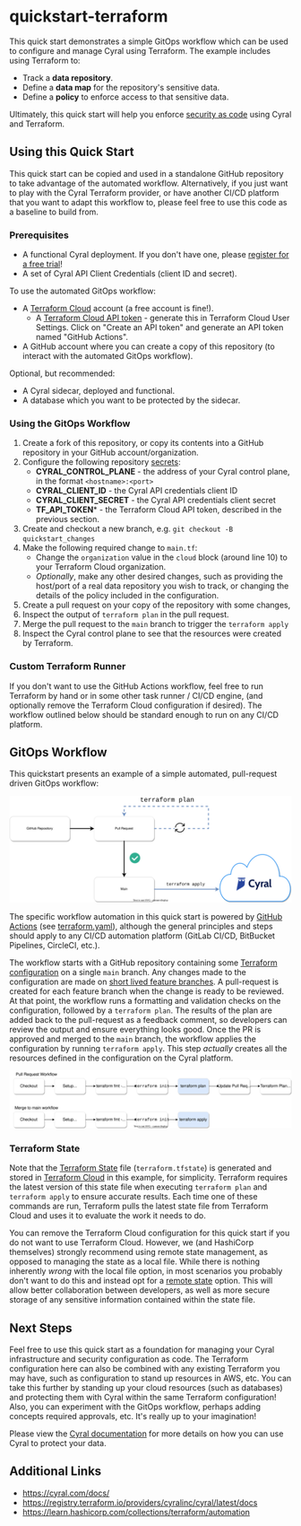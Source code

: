 # quickstart-terraform

This quick start demonstrates a simple GitOps workflow which can be used to
configure and manage Cyral using Terraform. The example includes using Terraform
to:

* Track a **data repository**.
* Define a **data map** for the repository's sensitive data.
* Define a **policy** to enforce access to that sensitive data.

Ultimately, this quick start will help you enforce [security as code][1] using
Cyral and Terraform.

## Using this Quick Start

This quick start can be copied and used in a standalone GitHub repository to
take advantage of the automated workflow. Alternatively, if you just want to
play with the Cyral Terraform provider, or have another CI/CD platform that you
want to adapt this workflow to, please feel free to use this code as a baseline
to build from.

### Prerequisites

* A functional Cyral deployment. If you don't have one, please
  [register for a free trial](https://cyral.com/register/)!
* A set of Cyral API Client Credentials (client ID and secret).

To use the automated GitOps workflow:

* A [Terraform Cloud][tfcloud] account (a free account is fine!).
    * A [Terraform Cloud API token][tfcloud-token] - generate this in Terraform
      Cloud User Settings. Click on "Create an API token" and generate an API
      token named "GitHub Actions".
* A GitHub account where you can create a copy of this repository (to interact
  with the automated GitOps workflow).

Optional, but recommended:

* A Cyral sidecar, deployed and functional.
* A database which you want to be protected by the sidecar.

### Using the GitOps Workflow

1. Create a fork of this repository, or copy its contents into a GitHub
   repository in your GitHub account/organization.
2. Configure the following repository [secrets][ghsec]:
    * **CYRAL_CONTROL_PLANE** - the address of your Cyral control plane, in the
      format `<hostname>:<port>`
    * **CYRAL_CLIENT_ID** - the Cyral API credentials client ID
    * **CYRAL_CLIENT_SECRET** - the Cyral API credentials client secret
    * **TF_API_TOKEN*** - the Terraform Cloud API token, described in the
      previous section.
3. Create and checkout a new branch, e.g. `git checkout -B quickstart_changes`
4. Make the following required change to `main.tf`:
    * Change the `organization` value in the `cloud` block (around line 10) to
      your Terraform Cloud organization.
    * _Optionally_, make any other desired changes, such as providing the
      host/port of a real data repository you wish to track, or changing the
      details of the policy included in the configuration.
5. Create a pull request on your copy of the repository with some changes,
6. Inspect the output of `terraform plan` in the pull request.
7. Merge the pull request to the `main` branch to trigger the `terraform apply`
8. Inspect the Cyral control plane to see that the resources were created by
   Terraform.

### Custom Terraform Runner

If you don't want to use the GitHub Actions workflow, feel free to run Terraform
by hand or in some other task runner / CI/CD engine, (and optionally remove the
Terraform Cloud configuration if desired). The workflow outlined below should be
standard enough to run on any CI/CD platform.

## GitOps Workflow

This quickstart presents an example of a simple automated, pull-request driven
GitOps workflow:

![GitOps Workflow using Terraform](./gitops_workflow.svg)

The specific workflow automation in this quick start is powered by
[GitHub Actions][2] (see [terraform.yaml](.github/workflows/terraform.yaml)),
although the general principles and steps should apply to any CI/CD automation
platform (GitLab CI/CD, BitBucket Pipelines, CircleCI, etc.).

The workflow starts with a GitHub repository containing some
[Terraform configuration](main.tf) on a single `main` branch. Any changes made
to the configuration are made on [short lived feature branches][3]. A
pull-request is created for each feature branch when the change is ready to
be reviewed. At that point, the workflow runs a formatting and validation
checks on the configuration, followed by a `terraform plan`. The results of the
plan are added back to the pull-request as a feedback comment, so developers
can review the output and ensure everything looks good. Once the PR is approved
and merged to the `main` branch, the workflow applies the configuration by
running `terraform apply`. This step _actually_ creates all the resources
defined in the configuration on the Cyral platform.

![PR and Main Workflows](./workflows.svg)

### Terraform State

Note that the [Terraform State][4] file (`terraform.tfstate`) is generated and
stored in [Terraform Cloud][tfcloud] in this example, for simplicity. Terraform
requires the latest version of this state file when executing `terraform plan`
and `terraform apply` to ensure accurate results. Each time one of these
commands are run, Terraform pulls the latest state file from Terraform Cloud and
uses it to evaluate the work it needs to do.

You can remove the Terraform Cloud configuration for this quick start if you do
not want to use Terraform Cloud. However, we (and HashiCorp themselves) strongly
recommend using remote state management, as opposed to managing the state as a
local file. While there is nothing inherently _wrong_ with the local file
option, in most scenarios you probably don't want to do this and instead opt for
a [remote state][5] option. This will allow better collaboration between
developers, as well as more secure storage of any sensitive information
contained within the state file.

## Next Steps

Feel free to use this quick start as a foundation for managing your Cyral
infrastructure and security configuration as code. The Terraform configuration
here can also be combined with any existing Terraform you may have, such as
configuration to stand up resources in AWS, etc. You can take this further by
standing up your cloud resources (such as databases) and protecting them with
Cyral within the same Terraform configuration! Also, you can experiment with the
GitOps workflow, perhaps adding concepts required approvals, etc. It's really
up to your imagination!

Please view the [Cyral documentation](https://cyral.com/docs/) for more details
on how you can use Cyral to protect your data.

## Additional Links

* https://cyral.com/docs/
* https://registry.terraform.io/providers/cyralinc/cyral/latest/docs
* https://learn.hashicorp.com/collections/terraform/automation

[1]: https://cyral.com/white-papers/what-is-security-as-code/

[2]: https://github.com/features/actions

[3]: https://trunkbaseddevelopment.com/short-lived-feature-branches/

[4]: https://www.terraform.io/language/state

[5]: https://www.terraform.io/language/state/remote

[ghsec]: https://docs.github.com/en/actions/security-guides/encrypted-secrets

[tfcloud]: https://www.terraform.io/cloud-docs

[tfcloud-token]: https://www.terraform.io/cloud-docs/users-teams-organizations/api-tokens
